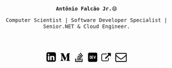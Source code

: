 <p align='center'><samp><strong>Antônio Falcão Jr.</strong>😄</samp></p> 
<p align='center'> <samp>Computer Scientist | Software Developer Specialist | Senior.NET & Cloud Engineer.</samp></p>
<br><br>
<p align='center'>
<a href="https://br.linkedin.com/"><img height="26" src="img/linkedin.png"></a>&nbsp;&nbsp;
<a href="https://medium.com/@antoniofalcaojr"><img height="26" src="img/medio.png" alt=""></a>&nbsp;&nbsp;
<a href="https://stackoverflow.com/users/13142131/antonio-falc%c3%a3o-jr"><img height="25" src="img/estouro-de-pilha.png"></a>&nbsp;&nbsp;
<a href="https://dev.to/antoniofalcao"><img height="25" src="img/dev.png" alt=""></a>&nbsp;&nbsp;
<a href="https://antoniofalcao.github.io/"><img height="26" src="img/external.png" alt=""></a>&nbsp;&nbsp;
<a href="mailto:arfj@edu.univali.br"><img height="24" src="img/mail.png" alt=""></a>
</p>
